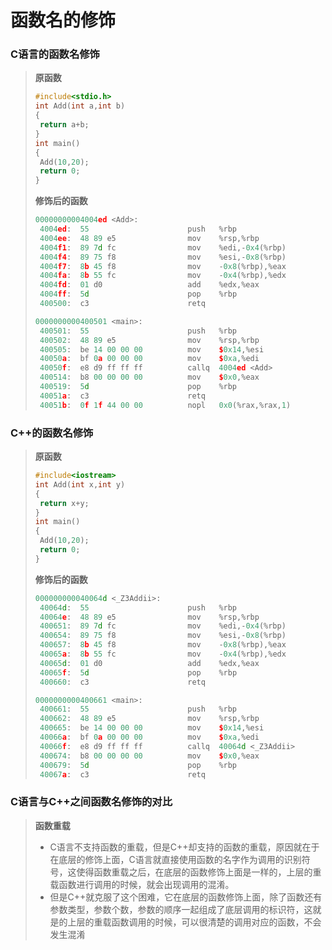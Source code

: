 # 函数名的修饰

### C语言的函数名修饰

>**原函数**
>
>```C++
>#include<stdio.h>
>int Add(int a,int b)
>{
>  return a+b;
>}
>int main()
>{
>  Add(10,20);
>  return 0;
>}
>
>```
>
>**修饰后的函数**
>
>```C++
>00000000004004ed <Add>:
>  4004ed:	55                   	push   %rbp
>  4004ee:	48 89 e5             	mov    %rsp,%rbp
>  4004f1:	89 7d fc             	mov    %edi,-0x4(%rbp)
>  4004f4:	89 75 f8             	mov    %esi,-0x8(%rbp)
>  4004f7:	8b 45 f8             	mov    -0x8(%rbp),%eax
>  4004fa:	8b 55 fc             	mov    -0x4(%rbp),%edx
>  4004fd:	01 d0                	add    %edx,%eax
>  4004ff:	5d                   	pop    %rbp
>  400500:	c3                   	retq   
>
>0000000000400501 <main>:
>  400501:	55                   	push   %rbp
>  400502:	48 89 e5             	mov    %rsp,%rbp
>  400505:	be 14 00 00 00       	mov    $0x14,%esi
>  40050a:	bf 0a 00 00 00       	mov    $0xa,%edi
>  40050f:	e8 d9 ff ff ff       	callq  4004ed <Add>
>  400514:	b8 00 00 00 00       	mov    $0x0,%eax
>  400519:	5d                   	pop    %rbp
>  40051a:	c3                   	retq   
>  40051b:	0f 1f 44 00 00       	nopl   0x0(%rax,%rax,1)
>
>```

### C++的函数名修饰

>**原函数**
>
>```C++
>#include<iostream>
>int Add(int x,int y)
>{
>  return x+y;
>}
>int main()
>{
>  Add(10,20);
>  return 0;
>}
>
>```
>
>**修饰后的函数**
>
>```C++
>000000000040064d <_Z3Addii>:
>  40064d:	55                   	push   %rbp
>  40064e:	48 89 e5             	mov    %rsp,%rbp
>  400651:	89 7d fc             	mov    %edi,-0x4(%rbp)
>  400654:	89 75 f8             	mov    %esi,-0x8(%rbp)
>  400657:	8b 45 f8             	mov    -0x8(%rbp),%eax
>  40065a:	8b 55 fc             	mov    -0x4(%rbp),%edx
>  40065d:	01 d0                	add    %edx,%eax
>  40065f:	5d                   	pop    %rbp
>  400660:	c3                   	retq   
>
>0000000000400661 <main>:
>  400661:	55                   	push   %rbp
>  400662:	48 89 e5             	mov    %rsp,%rbp
>  400665:	be 14 00 00 00       	mov    $0x14,%esi
>  40066a:	bf 0a 00 00 00       	mov    $0xa,%edi
>  40066f:	e8 d9 ff ff ff       	callq  40064d <_Z3Addii>
>  400674:	b8 00 00 00 00       	mov    $0x0,%eax
>  400679:	5d                   	pop    %rbp
>  40067a:	c3                   	retq 
>```

### C语言与C++之间函数名修饰的对比

>**函数重载**
>
>- C语言不支持函数的重载，但是C++却支持的函数的重载，原因就在于在底层的修饰上面，C语言就直接使用函数的名字作为调用的识别符号，这使得函数重载之后，在底层的函数修饰上面是一样的，上层的重载函数进行调用的时候，就会出现调用的混淆。
>- 但是C++就克服了这个困难，它在底层的函数修饰上面，除了函数还有参数类型，参数个数，参数的顺序一起组成了底层调用的标识符，这就是的上层的重载函数调用的时候，可以很清楚的调用对应的函数，不会发生混淆
